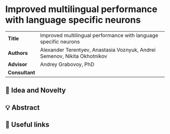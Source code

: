 # Improved multilingual performance with language specific neurons

<table>
    <tr>
        <td align="left"> <b> Title </b> </td>
        <td> Improved multilingual performance with language specific neurons </td>
    </tr>
    <tr>
        <td align="left"> <b> Authors </b> </td>
        <td> Alexander Terentyev, Anastasia Voznyuk, Andrei Semenov, Nikita Okhotnikov </td>
    </tr>
    <tr>
        <td align="left"> <b> Advisor </b> </td>
        <td> Andrey Grabovoy, PhD </td>
    </tr>
    <tr>
        <td align="left"> <b> Consultant </b> </td>
        <td> </td>
    </tr>
</table>

## 🔎 Idea and Novelty

## 💡 Abstract

## 🔗 Useful links
